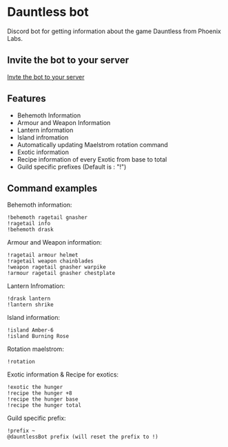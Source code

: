 # Dauntless bot
Discord bot for getting information about the game Dauntless from Phoenix Labs.
## Invite the bot to your server
[Invte the bot to your server](https://discordapp.com/api/oauth2/authorize?client_id=458254594674393101&permissions=388160&scope=bot)
## Features
* Behemoth Information
* Armour and Weapon Information
* Lantern information
* Island infromation
* Automatically updating Maelstrom rotation command
* Exotic information 
* Recipe information of every Exotic from base to total
* Guild specific prefixes (Default is : "!")

## Command examples
Behemoth information:
```
!behemoth ragetail gnasher
!ragetail info
!behemoth drask
```
Armour and Weapon information:
```
!ragetail armour helmet
!ragetail weapon chainblades
!weapon ragetail gnasher warpike
!armour ragetail gnasher chestplate
```
Lantern Infromation:
```
!drask lantern
!lantern shrike
```
Island information:
```
!island Amber-6
!island Burning Rose
```
Rotation maelstrom:
```
!rotation
```
Exotic information & Recipe for exotics:
```
!exotic the hunger
!recipe the hunger +8
!recipe the hunger base
!recipe the hunger total
```
Guild specific prefix:
```
!prefix ~
@dauntlessBot prefix (will reset the prefix to !)
```



